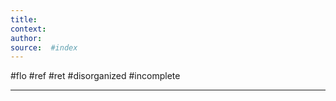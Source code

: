 ```yaml
---
title:   
context: 
author:  
source:  #index
---
```


#flo #ref #ret 
#disorganized #incomplete

---
